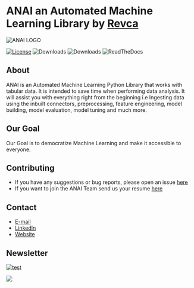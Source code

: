 # ANAI an Automated Machine Learning Library by [Revca](www.revca.io)

![ANAI LOGO](https://revca-assets.s3.ap-south-1.amazonaws.com/Blue+Yellow+Futuristic+Virtual+Technology+Blog+Banner.png)

[![License](https://img.shields.io/badge/License-Apache%202.0-blue.svg)](https://www.apache.org/licenses/LICENSE-2.0)
![Downloads](https://static.pepy.tech/personalized-badge/lucifer-ml?period=total&units=international_system&left_color=black&right_color=green&left_text=Total%20Downloads)
![Downloads](https://static.pepy.tech/personalized-badge/lucifer-ml?period=month&units=international_system&left_color=black&right_color=green&left_text=Downloads%20per%20Month)
![ReadTheDocs](https://img.shields.io/readthedocs/luciferml?style=plastic)

## About

ANAI is an Automated Machine Learning Python Library that works with tabular data. It is intended to save time when performing data analysis. It will assist you with everything right from the beginning i.e Ingesting data using the inbuilt connectors, preprocessing, feature engineering, model building, model evaluation, model tuning and much more.

## Our Goal

Our Goal is to democratize Machine Learning and make it accessible to everyone.

## Contributing

- If you have any suggestions or bug reports, please open an issue [here](https://github.com/orgs/Revca-ANAI/discussions)
- If you want to join the ANAI Team send us your resume [here](mailto:careers@revca.io)

## Contact

- [E-mail](mailto:info@anai.io)
- [LinkedIn](https://www.linkedin.com/company/revca-io/)
- [Website](https://www.anai.io/)

## Newsletter

[![test](https://www.pbisrewards.com/wp-content/uploads/newsletter-banner-1.jpg)](https://anai.io/community/)


![](https://hit.yhype.me/github/profile?user_id=45912425)
